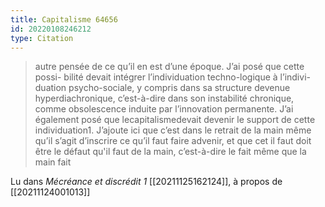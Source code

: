 ```yaml
---
title: Capitalisme 64656
id: 20220108246212
type: Citation
---
```


> autre pensée de ce qu’il en est d’une époque. J’ai posé que cette possi- bilité devait intégrer l’individuation techno-logique à l’indivi- duation psycho-sociale, y compris dans sa structure devenue hyperdiachronique, c’est-à-dire dans son instabilité chronique, comme obsolescence induite par l’innovation permanente. J’ai également posé que lecapitalismedevait devenir le support de cette individuation1. J’ajoute ici que c’est dans le retrait de la main même qu’il s’agit d’inscrire ce qu’il faut faire advenir, et que cet il faut doit être le défaut qu'il faut de la main, c’est-à-dire le fait même que la main fait

Lu dans *Mécréance et discrédit 1* [[20211125162124]], à propos de [[20211124001013]]